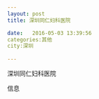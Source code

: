 ```yaml
--- 
layout: post 
title: 深圳同仁妇科医院

date:   2016-05-03 13:39:56 
categories:其他  
city:深圳
  
--- 
```

   
深圳同仁妇科医院

信息

